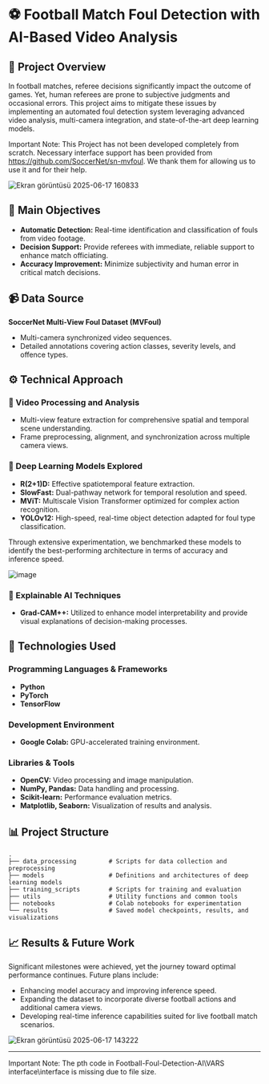 # ⚽ Football Match Foul Detection with AI-Based Video Analysis

## 🚀 Project Overview

In football matches, referee decisions significantly impact the outcome of games. Yet, human referees are prone to subjective judgments and occasional errors. This project aims to mitigate these issues by implementing an automated foul detection system leveraging advanced video analysis, multi-camera integration, and state-of-the-art deep learning models.

Important Note: This Project has not been developed completely from scratch. Necessary interface support has been provided from https://github.com/SoccerNet/sn-mvfoul. We thank them for allowing us to use it and for their help.

![Ekran görüntüsü 2025-06-17 160833](https://github.com/user-attachments/assets/2c866b8c-4ada-4442-97f5-ef513e807732)


## 🎯 Main Objectives

* **Automatic Detection:** Real-time identification and classification of fouls from video footage.
* **Decision Support:** Provide referees with immediate, reliable support to enhance match officiating.
* **Accuracy Improvement:** Minimize subjectivity and human error in critical match decisions.

## 📹 Data Source

**SoccerNet Multi-View Foul Dataset (MVFoul)**

* Multi-camera synchronized video sequences.
* Detailed annotations covering action classes, severity levels, and offence types.

## ⚙️ Technical Approach

### 📌 Video Processing and Analysis

* Multi-view feature extraction for comprehensive spatial and temporal scene understanding.
* Frame preprocessing, alignment, and synchronization across multiple camera views.

### 🤖 Deep Learning Models Explored

* **R(2+1)D:** Effective spatiotemporal feature extraction.
* **SlowFast:** Dual-pathway network for temporal resolution and speed.
* **MViT:** Multiscale Vision Transformer optimized for complex action recognition.
* **YOLOv12:** High-speed, real-time object detection adapted for foul type classification.

Through extensive experimentation, we benchmarked these models to identify the best-performing architecture in terms of accuracy and inference speed.


![image](https://github.com/user-attachments/assets/4399131d-088f-4e10-8c68-d5656bad5c50)



### 🧠 Explainable AI Techniques

* **Grad-CAM++:** Utilized to enhance model interpretability and provide visual explanations of decision-making processes.

## 🔧 Technologies Used

### Programming Languages & Frameworks

* **Python**
* **PyTorch**
* **TensorFlow**

### Development Environment

* **Google Colab:** GPU-accelerated training environment.

### Libraries & Tools

* **OpenCV:** Video processing and image manipulation.
* **NumPy, Pandas:** Data handling and processing.
* **Scikit-learn:** Performance evaluation metrics.
* **Matplotlib, Seaborn:** Visualization of results and analysis.

## 📊 Project Structure

```
.
├── data_processing         # Scripts for data collection and preprocessing
├── models                  # Definitions and architectures of deep learning models
├── training_scripts        # Scripts for training and evaluation
├── utils                   # Utility functions and common tools
├── notebooks               # Colab notebooks for experimentation
└── results                 # Saved model checkpoints, results, and visualizations
```

## 📈 Results & Future Work

Significant milestones were achieved, yet the journey toward optimal performance continues. Future plans include:

* Enhancing model accuracy and improving inference speed.
* Expanding the dataset to incorporate diverse football actions and additional camera views.
* Developing real-time inference capabilities suited for live football match scenarios.


![Ekran görüntüsü 2025-06-17 143222](https://github.com/user-attachments/assets/7980ecf5-7473-449c-8037-990ec96699ef)


---

Important Note: The pth code in Football-Foul-Detection-AI\VARS interface\interface is missing due to file size.

